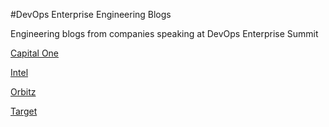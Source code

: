 #DevOps Enterprise Engineering Blogs

Engineering blogs from companies speaking at DevOps Enterprise Summit 

[Capital One](http://www.capitalone.io/)

[Intel](https://software.intel.com/en-us/blogs/)

[Orbitz](http://www.orbitz.com/techblog/)

[Target](https://pulse.target.com/category/technology-2/)

